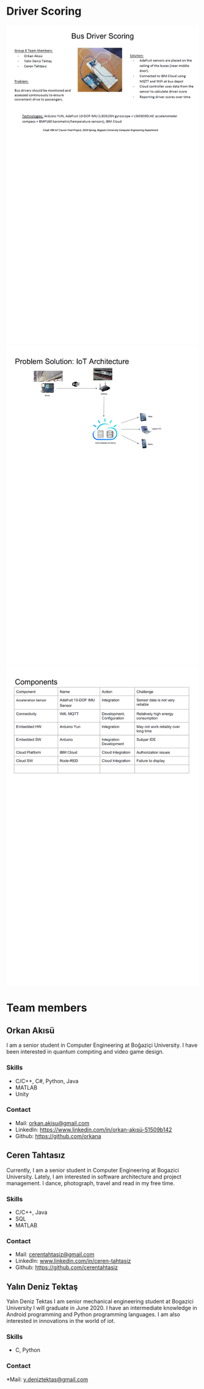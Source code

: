 # Driver Scoring

![Project_Description](README/Project_Description.png)
![Architecture](README/Architecture.png)
![Components](README/Components.png)
# Team members
## Orkan Akısü
I am a senior student in Computer Engineering at Boğaziçi University. I have been interested in quantum compıting and video game design.

### Skills
* C/C++, C#, Python, Java
* MATLAB
* Unity


### Contact 
* Mail: orkan.akisu@gmail.com
* LinkedIn: https://www.linkedin.com/in/orkan-akısü-51509b142
* Github: https://github.com/orkana

## Ceren Tahtasız
Currently, I am a senior student in Computer Engineering at Bogazici University. Lately, I am interested in software architecture and project management. I dance, photograph, travel and read in my free time.

### Skills
* C/C++, Java
* SQL
* MATLAB

### Contact 
* Mail: cerentahtasiz@gmail.com
* LinkedIn: www.linkedin.com/in/ceren-tahtasiz
* Github: https://github.com/cerentahtasiz

## Yalın Deniz Tektaş
Yalın Deniz Tektas
I am senior mechanical engineering student at Bogazici University I will graduate in June 2020. I have an intermediate knowledge in Android programming and Python programming languages. I am also interested in innovations in the world of iot.
### Skills
* C, Python


### Contact 
*Mail: y.deniztektas@gmail.com
